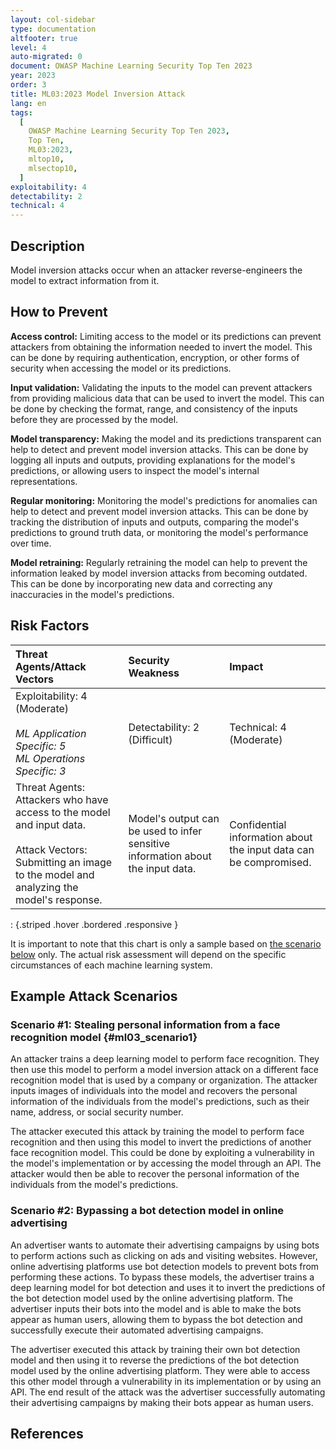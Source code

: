 ```yaml
---
layout: col-sidebar
type: documentation
altfooter: true
level: 4
auto-migrated: 0
document: OWASP Machine Learning Security Top Ten 2023
year: 2023
order: 3
title: ML03:2023 Model Inversion Attack
lang: en
tags:
  [
    OWASP Machine Learning Security Top Ten 2023,
    Top Ten,
    ML03:2023,
    mltop10,
    mlsectop10,
  ]
exploitability: 4
detectability: 2
technical: 4
---
```


## Description

Model inversion attacks occur when an attacker reverse-engineers the model to
extract information from it.

## How to Prevent

**Access control:** Limiting access to the model or its predictions can prevent
attackers from obtaining the information needed to invert the model. This can be
done by requiring authentication, encryption, or other forms of security when
accessing the model or its predictions.

**Input validation:** Validating the inputs to the model can prevent attackers
from providing malicious data that can be used to invert the model. This can be
done by checking the format, range, and consistency of the inputs before they
are processed by the model.

**Model transparency:** Making the model and its predictions transparent can
help to detect and prevent model inversion attacks. This can be done by logging
all inputs and outputs, providing explanations for the model's predictions, or
allowing users to inspect the model's internal representations.

**Regular monitoring:** Monitoring the model's predictions for anomalies can
help to detect and prevent model inversion attacks. This can be done by tracking
the distribution of inputs and outputs, comparing the model's predictions to
ground truth data, or monitoring the model's performance over time.

**Model retraining:** Regularly retraining the model can help to prevent the
information leaked by model inversion attacks from becoming outdated. This can
be done by incorporating new data and correcting any inaccuracies in the model's
predictions.

## Risk Factors

|                                                                    Threat Agents/Attack Vectors                                                                     |                                Security Weakness                                |                              Impact                               |
| :----------------------------------------------------------------------------------------------------------------------------------------------------------------- | :----------------------------------------------------------------------------- | :--------------------------------------------------------------- |
|                                 Exploitability: 4 (Moderate) <br/><br/> _ML Application Specific: 5_ <br/> _ML Operations Specific: 3_                                 |                          Detectability: 2 (Difficult)                           |                      Technical: 4 (Moderate)                      |
| Threat Agents: Attackers who have access to the model and input data. <br/><br/> Attack Vectors: Submitting an image to the model and analyzing the model's response. | Model's output can be used to infer sensitive information about the input data. | Confidential information about the input data can be compromised. |

: {.striped .hover .bordered .responsive }

It is important to note that this chart is only a sample based on
[the scenario below](#ml03_scenario1) only. The actual risk assessment will depend on
the specific circumstances of each machine learning system.

## Example Attack Scenarios

### Scenario \#1: Stealing personal information from a face recognition model {#ml03_scenario1}

An attacker trains a deep learning model to perform face recognition. They then
use this model to perform a model inversion attack on a different face
recognition model that is used by a company or organization. The attacker inputs
images of individuals into the model and recovers the personal information of
the individuals from the model\'s predictions, such as their name, address, or
social security number.

The attacker executed this attack by training the model to perform face
recognition and then using this model to invert the predictions of another face
recognition model. This could be done by exploiting a vulnerability in the
model\'s implementation or by accessing the model through an API. The attacker
would then be able to recover the personal information of the individuals from
the model\'s predictions.

### Scenario \#2: Bypassing a bot detection model in online advertising

An advertiser wants to automate their advertising campaigns by using bots to
perform actions such as clicking on ads and visiting websites. However, online
advertising platforms use bot detection models to prevent bots from performing
these actions. To bypass these models, the advertiser trains a deep learning
model for bot detection and uses it to invert the predictions of the bot
detection model used by the online advertising platform. The advertiser inputs
their bots into the model and is able to make the bots appear as human users,
allowing them to bypass the bot detection and successfully execute their
automated advertising campaigns.

The advertiser executed this attack by training their own bot detection model
and then using it to reverse the predictions of the bot detection model used by
the online advertising platform. They were able to access this other model
through a vulnerability in its implementation or by using an API. The end result
of the attack was the advertiser successfully automating their advertising
campaigns by making their bots appear as human users.

## References

